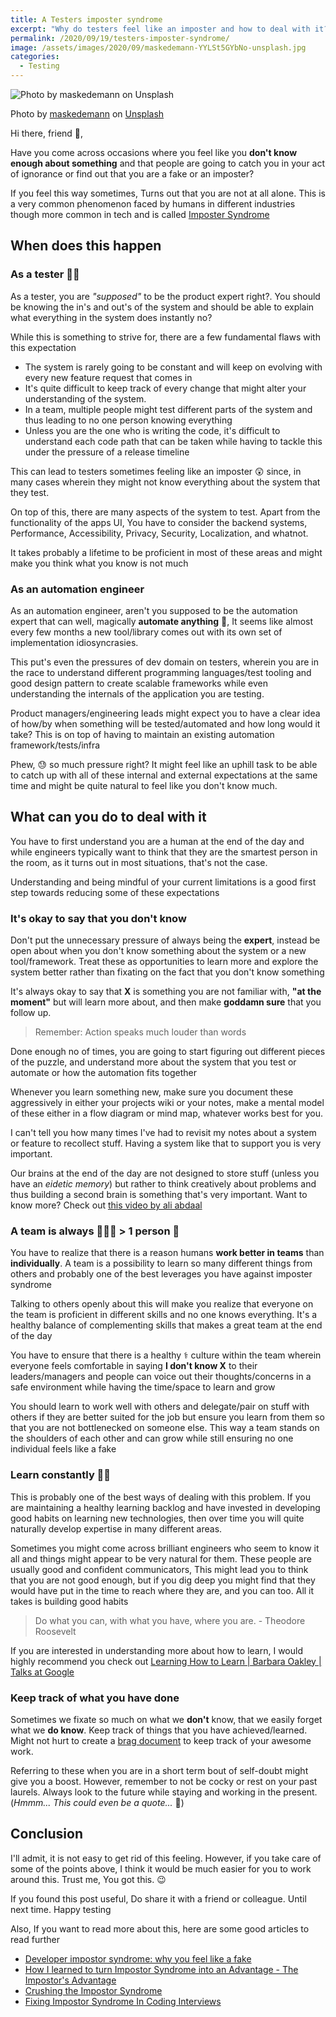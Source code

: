 ```yaml
---
title: A Testers imposter syndrome
excerpt: "Why do testers feel like an imposter and how to deal with it?"
permalink: /2020/09/19/testers-imposter-syndrome/
image: /assets/images/2020/09/maskedemann-YYLSt5GYbNo-unsplash.jpg
categories:
  - Testing
---
```


![Photo by maskedemann on Unsplash](/assets/images/2020/09/maskedemann-YYLSt5GYbNo-unsplash.jpg)

<span>Photo by
<a href="https://unsplash.com/@maskedemann?utm_source=unsplash&amp;utm_medium=referral&amp;utm_content=creditCopyText">maskedemann</a>
on
<a href="https://unsplash.com/s/photos/scared?utm_source=unsplash&amp;utm_medium=referral&amp;utm_content=creditCopyText">Unsplash</a></span>

Hi there, friend 👋,

Have you come across occasions where you feel like you **don't know enough about something** and
that people are going to catch you in your act of ignorance or find out that you are a fake or an
imposter?

If you feel this way sometimes, Turns out that you are not at all alone. This is a very common
phenomenon faced by humans in different industries though more common in tech and is called
[Imposter Syndrome](https://en.wikipedia.org/wiki/Impostor_syndrome)

## When does this happen

### As a tester 🕵️‍♂️

As a tester, you are _"supposed"_ to be the product expert right?. You should be knowing the in's
and out's of the system and should be able to explain what everything in the system does instantly
no?

While this is something to strive for, there are a few fundamental flaws with this expectation

- The system is rarely going to be constant and will keep on evolving with every new feature request
  that comes in
- It's quite difficult to keep track of every change that might alter your understanding of the
  system.
- In a team, multiple people might test different parts of the system and thus leading to no one
  person knowing everything
- Unless you are the one who is writing the code, it's difficult to understand each code path that
  can be taken while having to tackle this under the pressure of a release timeline

This can lead to testers sometimes feeling like an imposter 😲 since, in many cases wherein they
might not know everything about the system that they test.

On top of this, there are many aspects of the system to test. Apart from the functionality of the
apps UI, You have to consider the backend systems, Performance, Accessibility, Privacy, Security,
Localization, and whatnot.

It takes probably a lifetime to be proficient in most of these areas and might make you think what
you know is not much

### As an automation engineer

As an automation engineer, aren't you supposed to be the automation expert that can well, magically
**automate anything** 🐇, It seems like almost every few months a new tool/library comes out with
its own set of implementation idiosyncrasies.

This put's even the pressures of dev domain on testers, wherein you are in the race to understand
different programming languages/test tooling and good design pattern to create scalable frameworks
while even understanding the internals of the application you are testing.

Product managers/engineering leads might expect you to have a clear idea of how/by when something
will be tested/automated and how long would it take? This is on top of having to maintain an
existing automation framework/tests/infra

Phew, 😓 so much pressure right? It might feel like an uphill task to be able to catch up with all
of these internal and external expectations at the same time and might be quite natural to feel like
you don't know much.

## What can you do to deal with it

You have to first understand you are a human at the end of the day and while engineers typically
want to think that they are the smartest person in the room, as it turns out in most situations,
that's not the case.

Understanding and being mindful of your current limitations is a good first step towards reducing
some of these expectations

### It's okay to say that you don't know

Don't put the unnecessary pressure of always being the **expert**, instead be open about when you
don't know something about the system or a new tool/framework. Treat these as opportunities to learn
more and explore the system better rather than fixating on the fact that you don't know something

It's always okay to say that **X** is something you are not familiar with, **"at the moment"** but
will learn more about, and then make **goddamn sure** that you follow up.

> Remember: Action speaks much louder than words

Done enough no of times, you are going to start figuring out different pieces of the puzzle, and
understand more about the system that you test or automate or how the automation fits together

Whenever you learn something new, make sure you document these aggressively in either your projects
wiki or your notes, make a mental model of these either in a flow diagram or mind map, whatever
works best for you.

I can't tell you how many times I've had to revisit my notes about a system or feature to recollect
stuff. Having a system like that to support you is very important.

Our brains at the end of the day are not designed to store stuff (unless you have an _eidetic
memory_) but rather to think creatively about problems and thus building a second brain is something
that's very important. Want to know more? Check out
[this video by ali abdaal](https://www.youtube.com/watch?v=OP3dA2GcAh8)

### A team is always 🏃🏃🏃 > 1 person 🏃

You have to realize that there is a reason humans **work better in teams** than **individually**. A
team is a possibility to learn so many different things from others and probably one of the best
leverages you have against imposter syndrome

Talking to others openly about this will make you realize that everyone on the team is proficient in
different skills and no one knows everything. It's a healthy balance of complementing skills that
makes a great team at the end of the day

You have to ensure that there is a healthy ⚕️ culture within the team wherein everyone feels
comfortable in saying **I don't know X** to their leaders/managers and people can voice out their
thoughts/concerns in a safe environment while having the time/space to learn and grow

You should learn to work well with others and delegate/pair on stuff with others if they are better
suited for the job but ensure you learn from them so that you are not bottlenecked on someone else.
This way a team stands on the shoulders of each other and can grow while still ensuring no one
individual feels like a fake

### Learn constantly 🧑‍💻

This is probably one of the best ways of dealing with this problem. If you are maintaining a healthy
learning backlog and have invested in developing good habits on learning new technologies, then over
time you will quite naturally develop expertise in many different areas.

Sometimes you might come across brilliant engineers who seem to know it all and things might appear
to be very natural for them. These people are usually good and confident communicators, This might
lead you to think that you are not good enough, but if you dig deep you might find that they would
have put in the time to reach where they are, and you can too. All it takes is building good habits

> Do what you can, with what you have, where you are. - Theodore Roosevelt

If you are interested in understanding more about how to learn, I would highly recommend you check
out
[Learning How to Learn | Barbara Oakley | Talks at Google](https://www.youtube.com/watch?v=vd2dtkMINIw)

### Keep track of what you have done

Sometimes we fixate so much on what we **don't** know, that we easily forget what we **do know**.
Keep track of things that you have achieved/learned. Might not hurt to create a
[brag document](https://jvns.ca/blog/brag-documents/) to keep track of your awesome work.

Referring to these when you are in a short term bout of self-doubt might give you a boost. However,
remember to not be cocky or rest on your past laurels. Always look to the future while staying and
working in the present. (_Hmmm... This could even be a quote..._ 🤔)

## Conclusion

I'll admit, it is not easy to get rid of this feeling. However, if you take care of some of the
points above, I think it would be much easier for you to work around this. Trust me, You got this.
😉

If you found this post useful, Do share it with a friend or colleague. Until next time. Happy
testing

Also, If you want to read more about this, here are some good articles to read further

- [Developer impostor syndrome: why you feel like a fake](https://www.parkersoftware.com/blog/developer-impostor-syndrome-why-you-feel-like-a-fake/)
- [How I learned to turn Impostor Syndrome into an Advantage - The Impostor's Advantage](https://www.zainrizvi.io/blog/the-impostors-advantage/)
- [Crushing the Impostor Syndrome](http://www.cyclonelife.net/2013/07/crushing-the-impostor-syndrome/)
- [Fixing Impostor Syndrome In Coding Interviews](https://www.interviewcake.com/impostor-syndrome-in-programming-interviews)
